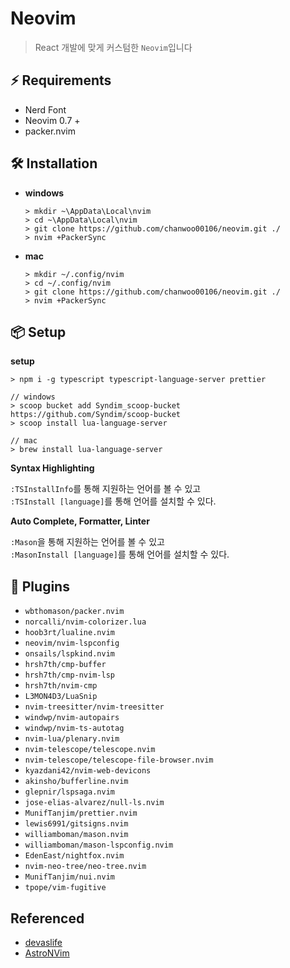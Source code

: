 # Neovim

> React 개발에 맞게 커스텀한 `Neovim`입니다

## ⚡ Requirements

- Nerd Font
- Neovim 0.7 +
- packer.nvim

## 🛠️ Installation

- **windows**

  ```
  > mkdir ~\AppData\Local\nvim
  > cd ~\AppData\Local\nvim
  > git clone https://github.com/chanwoo00106/neovim.git ./
  > nvim +PackerSync
  ```

- **mac**
  ```
  > mkdir ~/.config/nvim
  > cd ~/.config/nvim
  > git clone https://github.com/chanwoo00106/neovim.git ./
  > nvim +PackerSync
  ```

## 📦 Setup

**setup**

```
> npm i -g typescript typescript-language-server prettier

// windows
> scoop bucket add Syndim_scoop-bucket https://github.com/Syndim/scoop-bucket
> scoop install lua-language-server

// mac
> brew install lua-language-server
```

**Syntax Highlighting**

`:TSInstallInfo`를 통해 지원하는 언어를 볼 수 있고<br />
`:TSInstall [language]`를 통해 언어를 설치할 수 있다.

**Auto Complete, Formatter, Linter**

`:Mason`을 통해 지원하는 언어를 볼 수 있고<br />
`:MasonInstall [language]`를 통해 언어를 설치할 수 있다.

## 🔌 Plugins

- `wbthomason/packer.nvim`
- `norcalli/nvim-colorizer.lua`
- `hoob3rt/lualine.nvim`
- `neovim/nvim-lspconfig`
- `onsails/lspkind.nvim`
- `hrsh7th/cmp-buffer`
- `hrsh7th/cmp-nvim-lsp`
- `hrsh7th/nvim-cmp`
- `L3MON4D3/LuaSnip`
- `nvim-treesitter/nvim-treesitter`
- `windwp/nvim-autopairs`
- `windwp/nvim-ts-autotag`
- `nvim-lua/plenary.nvim`
- `nvim-telescope/telescope.nvim`
- `nvim-telescope/telescope-file-browser.nvim`
- `kyazdani42/nvim-web-devicons`
- `akinsho/bufferline.nvim`
- `glepnir/lspsaga.nvim`
- `jose-elias-alvarez/null-ls.nvim`
- `MunifTanjim/prettier.nvim`
- `lewis6991/gitsigns.nvim`
- `williamboman/mason.nvim`
- `williamboman/mason-lspconfig.nvim`
- `EdenEast/nightfox.nvim`
- `nvim-neo-tree/neo-tree.nvim`
- `MunifTanjim/nui.nvim`
- `tpope/vim-fugitive`

## Referenced

- [devaslife](https://youtu.be/ajmK0ZNcM4Q)
- [AstroNVim](https://github.com/AstroNvim/AstroNvim)
